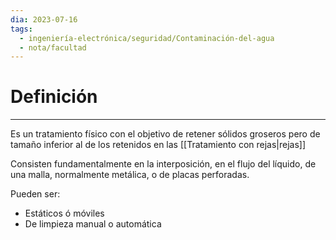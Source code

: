 ```yaml
---
dia: 2023-07-16
tags:
  - ingeniería-electrónica/seguridad/Contaminación-del-agua
  - nota/facultad
---
```

# Definición
---
Es un tratamiento físico con el objetivo de retener sólidos groseros pero de tamaño inferior al de los retenidos en las [[Tratamiento con rejas|rejas]]

Consisten fundamentalmente en la interposición, en el flujo del líquido, de una malla, normalmente metálica, o de placas perforadas.

Pueden ser:
* Estáticos ó móviles
* De limpieza manual o automática